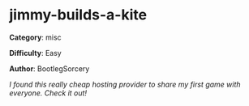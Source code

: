 jimmy-builds-a-kite
============

**Category**: misc

**Difficulty**: Easy

**Author**: BootlegSorcery

_I found this really cheap hosting provider to share my first game with everyone. Check it out!_
